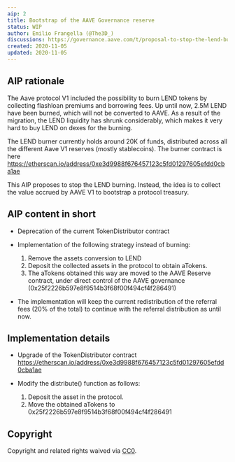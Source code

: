 ```yaml
---
aip: 2
title: Bootstrap of the AAVE Governance reserve
status: WIP
author: Emilio Frangella (@The3D_)
discussions: https://governance.aave.com/t/proposal-to-stop-the-lend-burning-and-start-building-an-aave-governance-treasury/1012
created: 2020-11-05
updated: 2020-11-05
---
```


## AIP rationale

The Aave protocol V1 included the possibility to burn LEND tokens by collecting flashloan premiums and borrowing fees. Up until now, 2.5M LEND have been burned, which will not be converted to AAVE.
As a result of the migration, the LEND liquidity has shrunk considerably, which makes it very hard to buy LEND on dexes for the burning.

The LEND burner currently holds around 20K of funds, distributed across all the different Aave V1 reserves (mostly stablecoins). The burner contract is here https://etherscan.io/address/0xe3d9988f676457123c5fd01297605efdd0cba1ae 

This AIP proposes to stop the LEND burning. Instead, the idea is to collect the value accrued by AAVE V1 to bootstrap a protocol treasury. 

## AIP content in short

- Deprecation of the current TokenDistributor contract
- Implementation of the following strategy instead of burning:
  
  1. Remove the assets conversion to LEND
  2. Deposit the collected assets in the protocol to obtain aTokens.
  3. The aTokens obtained this way are moved to the AAVE Reserve contract, under direct control of the AAVE governance (0x25f2226b597e8f9514b3f68f00f494cf4f286491)

- The implementation will keep the current redistribution of the referral fees (20% of the total) to continue with the referral distribution as until now.

## Implementation details

- Upgrade of the TokenDistributor contract https://etherscan.io/address/0xe3d9988f676457123c5fd01297605efdd0cba1ae 
- Modify the distribute() function as follows:

  1. Deposit the asset in the protocol.
  2. Move the obtained aTokens to 0x25f2226b597e8f9514b3f68f00f494cf4f286491
  
  
## Copyright

Copyright and related rights waived via [CC0](https://creativecommons.org/publicdomain/zero/1.0/).
